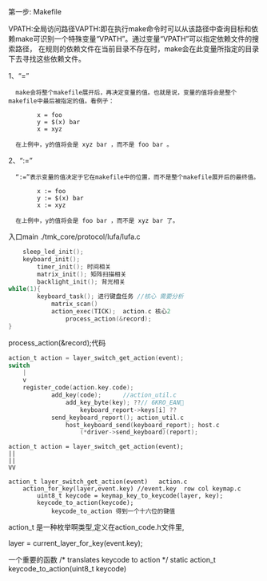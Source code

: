第一步: Makefile

VPATH:全局访问路径VAPTH:即在执行make命令时可以从该路径中查询目标和依赖make可识别一个特殊变量“VPATH”。通过变量“VPATH”可以指定依赖文件的搜索路径，
在规则的依赖文件在当前目录不存在时，make会在此变量所指定的目录下去寻找这些依赖文件。

1、“=”

      make会将整个makefile展开后，再决定变量的值。也就是说，变量的值将会是整个makefile中最后被指定的值。看例子：

            x = foo
            y = $(x) bar
            x = xyz

      在上例中，y的值将会是 xyz bar ，而不是 foo bar 。

2、“:=”

      “:=”表示变量的值决定于它在makefile中的位置，而不是整个makefile展开后的最终值。

            x := foo
            y := $(x) bar
            x := xyz

      在上例中，y的值将会是 foo bar ，而不是 xyz bar 了。

 
入口main ./tmk_core/protocol/lufa/lufa.c


```c keyboard_setup(); -> matrix_setup()->空;
    sleep_led_init();
    keyboard_init();
        timer_init(); 时间相关
        matrix_init(); 矩阵扫描相关
        backlight_init(); 背光相关
while(1){
        keyboard_task(); 进行键盘任务 //核心 需要分析
            matrix_scan() 
            action_exec(TICK);  action.c 核心2
                process_action(&record);
}
```


process_action(&record);代码
```c
action_t action = layer_switch_get_action(event);
switch
    |
    v
    register_code(action.key.code);
            add_key(code);      //action_util.c
                add_key_byte(key); ??// 6KRO_EAN
                    keyboard_report->keys[i] ??
            send_keyboard_report(); action_util.c
                host_keyboard_send(keyboard_report); host.c
                    (*driver->send_keyboard)(report);

```
```
action_t action = layer_switch_get_action(event);
||
||
VV

action_t layer_switch_get_action(event)   action.c
    action_for_key(layer,event.key) //event.key  row col keymap.c
        uint8_t keycode = keymap_key_to_keycode(layer, key);
        keycode_to_action(keycode);
            keycode_to_action 得到一个十六位的键值

```
action_t 是一种枚举啊类型,定义在action_code.h文件里,

layer = current_layer_for_key(event.key);


一个重要的函数
/* translates keycode to action */
static action_t keycode_to_action(uint8_t keycode)
